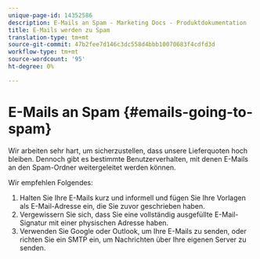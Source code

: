 ```yaml
---
unique-page-id: 14352586
description: E-Mails an Spam - Marketing Docs - Produktdokumentation
title: E-Mails werden zu Spam
translation-type: tm+mt
source-git-commit: 47b2fee7d146c3dc558d4bbb10070683f4cdfd3d
workflow-type: tm+mt
source-wordcount: '95'
ht-degree: 0%

---
```



# E-Mails an Spam {#emails-going-to-spam}

Wir arbeiten sehr hart, um sicherzustellen, dass unsere Lieferquoten hoch bleiben. Dennoch gibt es bestimmte Benutzerverhalten, mit denen E-Mails an den Spam-Ordner weitergeleitet werden können.

Wir empfehlen Folgendes:

1. Halten Sie Ihre E-Mails kurz und informell und fügen Sie Ihre Vorlagen als E-Mail-Adresse ein, die Sie zuvor geschrieben haben.
1. Vergewissern Sie sich, dass Sie eine vollständig ausgefüllte E-Mail-Signatur mit einer physischen Adresse haben.
1. Verwenden Sie Google oder Outlook, um Ihre E-Mails zu senden, oder richten Sie ein SMTP ein, um Nachrichten über Ihre eigenen Server zu senden.

